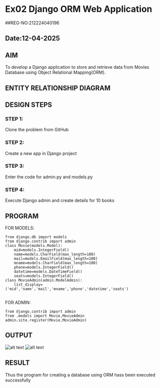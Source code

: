 # Ex02 Django ORM Web Application
##REG-NO:212224040196
## Date:12-04-2025 

## AIM
To develop a Django application to store and retrieve data from Movies Database using Object Relational Mapping(ORM).

## ENTITY RELATIONSHIP DIAGRAM



## DESIGN STEPS

### STEP 1:
Clone the problem from GitHub

### STEP 2:
Create a new app in Django project

### STEP 3:
Enter the code for admin.py and models.py

### STEP 4:
Execute Django admin and create details for 10 books

## PROGRAM
FOR MODELS:
```
from django.db import models
from django.contrib import admin
class Movie(models.Model):
    mid=models.IntegerField()
    name=models.CharField(max_length=100)
    mail=models.EmailField(max_length=100)
    mname=models.CharField(max_length=100)
    phone=models.IntegerField()
    datetime=models.DateTimeField()
    seats=models.IntegerField()
class MovieAdmin(admin.ModelAdmin):
    list_display=('mid','name','mail','mname','phone','datetime','seats')


```
FOR ADMIN:
```
from django.contrib import admin
from .models import Movie,MovieAdmin
admin.site.register(Movie,MovieAdmin)

```




## OUTPUT

![alt text](<Screenshot 2025-04-17 100243.png>)
![alt text](<Screenshot 2025-04-17 100221.png>)



## RESULT
Thus the program for creating a database using ORM hass been executed successfully
